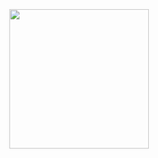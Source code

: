<img src = "https://github.com/Dhruv-Kathiriya/co-flutter_Contanier_Mix-Up_design/assets/150034575/993467ec-ad36-4273-8a72-e53c91fdf850" width = "250">

